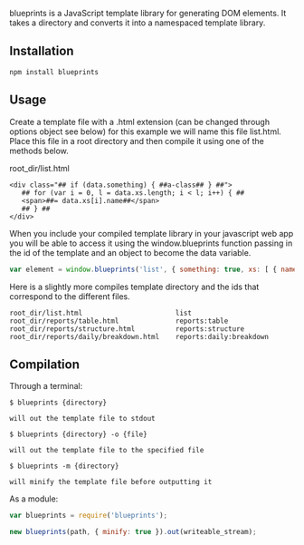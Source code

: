 
blueprints is a JavaScript template library for generating DOM elements. It takes a directory and converts
it into a namespaced template library.


Installation
---------------------
```
npm install blueprints
```

Usage
---------------------
Create a template file with a .html extension (can be changed through options object see below) for
this example we will name this file list.html. Place this file in a root directory and then compile
it using one of the methods below.

root_dir/list.html

```
<div class="## if (data.something) { ##a-class## } ##">
   ## for (var i = 0, l = data.xs.length; i < l; i++) { ##
   <span>##= data.xs[i].name##</span>
   ## } ##
</div>
```
When you include your compiled template library in your javascript web app you will be able to access
it using the window.blueprints function passing in the id of the template and an object to become the
data variable.

```javascript
var element = window.blueprints('list', { something: true, xs: [ { name:'foo' }, { name:'bar' } ] });
```

Here is a slightly more compiles template directory and the ids that correspond to the different files.

```
root_dir/list.html                       list
root_dir/reports/table.html              reports:table
root_dir/reports/structure.html          reports:structure
root_dir/reports/daily/breakdown.html    reports:daily:breakdown
```

Compilation
---------------------

Through a terminal:

```
$ blueprints {directory}

will out the template file to stdout

$ blueprints {directory} -o {file}

will out the template file to the specified file

$ blueprints -m {directory}

will minify the template file before outputting it
```

As a module:

```javascript
var blueprints = require('blueprints');

new blueprints(path, { minify: true }).out(writeable_stream);
```




